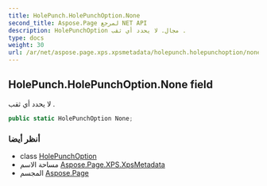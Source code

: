 ```yaml
---
title: HolePunch.HolePunchOption.None
second_title: Aspose.Page لمرجع NET API
description: HolePunchOption مجال. لا يحدد أي ثقب .
type: docs
weight: 30
url: /ar/net/aspose.page.xps.xpsmetadata/holepunch.holepunchoption/none/
---
```

## HolePunch.HolePunchOption.None field

لا يحدد أي ثقب .

```csharp
public static HolePunchOption None;
```

### أنظر أيضا

* class [HolePunchOption](../)
* مساحة الاسم [Aspose.Page.XPS.XpsMetadata](../../holepunch.holepunchoption/)
* المجسم [Aspose.Page](../../../)


